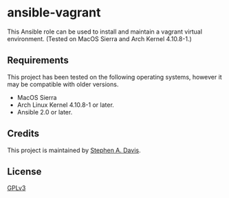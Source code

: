 # ansible-vagrant
This Ansible role can be used to install and maintain a vagrant virtual environment. (Tested on MacOS Sierra and Arch Kernel 4.10.8-1.)

## Requirements

This project has been tested on the following operating systems, however it may be compatible
with older versions.

* MacOS Sierra
* Arch Linux Kernel 4.10.8-1 or later.
* Ansible 2.0 or later.

## Credits

This project is maintained by [Stephen A. Davis](https://github.com/webdavis).

## License

[GPLv3](./License)

